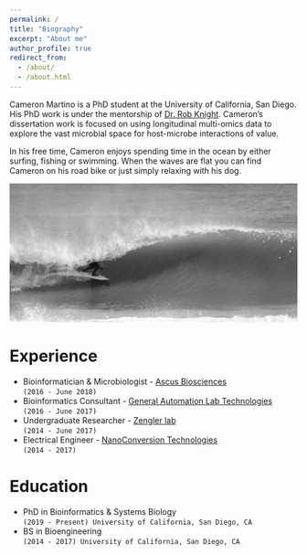 ```yaml
---
permalink: /
title: "Biography"
excerpt: "About me"
author_profile: true
redirect_from: 
  - /about/
  - /about.html
---
```


Cameron Martino is a PhD student at the University of California, San Diego. His PhD work is under the mentorship of [Dr. Rob Knight](https://knightlab.ucsd.edu/). Cameron’s dissertation work is focused on using longitudinal multi-omics data to explore the vast microbial space for host-microbe interactions of value.

In his free time, Cameron enjoys spending time in the ocean by either surfing, fishing or swimming. When the waves are flat you can find Cameron on his road bike or just simply relaxing with his dog. 

![surfing](/images/surfing_crop.png)

Experience
======
* Bioinformatician & Microbiologist - [Ascus Biosciences](https://ascusbiosciences.com/) <br /> `(2016 - June 2018)`
* Bioinformatics Consultant - [General Automation Lab Technologies](https://www.galt-inc.com/)  <br /> `(2016 - June 2017)`
* Undergraduate Researcher - [Zengler lab](https://www.zenglerlab.com/)  <br /> `(2014 - June 2017)`
* Electrical Engineer - [NanoConversion Technologies](https://www.crunchbase.com/organization/nanoconversion-technologies#section-overview)  <br /> `(2014 - 2017)`

Education
======
* PhD in Bioinformatics & Systems Biology  <br /> `(2019 - Present) University of California, San Diego, CA`
* BS in Bioengineering  <br /> `(2014 - 2017) University of California, San Diego, CA`
